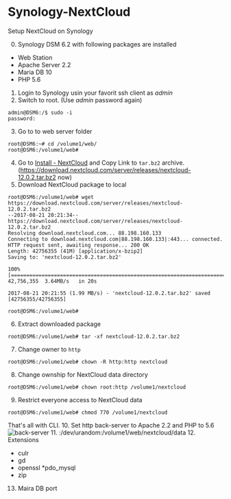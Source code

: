 # Synology-NextCloud
Setup NextCloud on Synology

0. Synology DSM 6.2 with following packages are installed
* Web Station
* Apache Server 2.2
* Maria DB 10
* PHP 5.6

1. Login to Synology usin your favorit ssh client as *admin*
2. Switch to root. (Use *admin* password again)
```
admin@DSM6:/$ sudo -i
password:
```
3. Go to to web server folder
```
root@DSM6:~# cd /volume1/web/
root@DSM6:/volume1/web#
```
4. Go to [Install - NextCloud](https://nextcloud.com/install/#instructions-server) and Copy Link to `tar.bz2` archive. (https://download.nextcloud.com/server/releases/nextcloud-12.0.2.tar.bz2 now)
5. Download NextCloud package to local
```
root@DSM6:/volume1/web# wget https://download.nextcloud.com/server/releases/nextcloud-12.0.2.tar.bz2
--2017-08-21 20:21:34--  https://download.nextcloud.com/server/releases/nextcloud-12.0.2.tar.bz2
Resolving download.nextcloud.com... 88.198.160.133
Connecting to download.nextcloud.com|88.198.160.133|:443... connected.
HTTP request sent, awaiting response... 200 OK
Length: 42756355 (41M) [application/x-bzip2]
Saving to: 'nextcloud-12.0.2.tar.bz2'

100%[=====================================================================================================>] 42,756,355  3.64MB/s   in 20s

2017-08-21 20:21:55 (1.99 MB/s) - 'nextcloud-12.0.2.tar.bz2' saved [42756355/42756355]

root@DSM6:/volume1/web#
```
6. Extract downloaded package
```
root@DSM6:/volume1/web# tar -xf nextcloud-12.0.2.tar.bz2
```
7. Change owner to `http`
```
root@DSM6:/volume1/web# chown -R http:http nextcloud
```
8. Change ownship for NextCloud data directory
```
root@DSM6:/volume1/web# chown root:http /volume1/nextcloud
```
9. Restrict everyone access to NextCloud data
```
root@DSM6:/volume1/web# chmod 770 /volume1/nextcloud
```
That's all with CLI.
10. Set http back-server to Apache 2.2 and PHP to 5.6
![back-server](https://github.com/emelianov/Synology-NextCloud/images/web-general.png)
11. :/dev/urandom:/volume1/web/nextcloud/data
12. Extensions
* culr
* gd
* openssl
*pdo_mysql
* zip
13. Maira DB port

